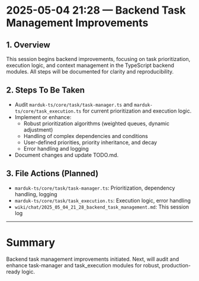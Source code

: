# 2025-05-04 21:28 — Backend Task Management Improvements

## 1. Overview
This session begins backend improvements, focusing on task prioritization, execution logic, and context management in the TypeScript backend modules. All steps will be documented for clarity and reproducibility.

## 2. Steps To Be Taken
- Audit `marduk-ts/core/task/task-manager.ts` and `marduk-ts/core/task_execution.ts` for current prioritization and execution logic.
- Implement or enhance:
  - Robust prioritization algorithms (weighted queues, dynamic adjustment)
  - Handling of complex dependencies and conditions
  - User-defined priorities, priority inheritance, and decay
  - Error handling and logging
- Document changes and update TODO.md.

## 3. File Actions (Planned)
- `marduk-ts/core/task/task-manager.ts`: Prioritization, dependency handling, logging
- `marduk-ts/core/task/task_execution.ts`: Execution logic, error handling
- `wiki/chat/2025_05_04_21_28_backend_task_management.md`: This session log

---

# Summary
Backend task management improvements initiated. Next, will audit and enhance task-manager and task_execution modules for robust, production-ready logic.
